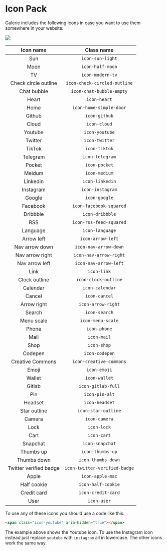 # Icon Pack

Galerie includes the following icons in case you want to use them somewhere in your website:

![](https://res.cloudinary.com/edev/image/upload/v1643461361/galerie/Screen_Shot_2022-01-29_at_14.01.16.png)

| Icon name        | Class name      |
|:------------:|:-------------:|
| Sun | `icon-sun-light` |
| Moon | `icon-half-moon` |
| TV | `icon-modern-tv` |
| Check circle outline | `icon-check-circled-outline` |
| Chat bubble | `icon-chat-bubble-empty` |
| Heart | `icon-heart` |
| Home | `icon-home-simple-door` |
| Github | `icon-github` |
| Cloud | `icon-cloud` |
| Youtube | `icon-youtube` |
| Twitter | `icon-twitter` |
| TikTok | `icon-tiktok` |
| Telegram | `icon-telegram` |
| Pocket | `icon-pocket` |
| Meidum | `icon-medium` |
| Linkedin | `icon-linkedin` |
| Instagram | `icon-instagram` |
| Google | `icon-google` |
| Facebook | `icon-facebook-squared` |
| Dribbble | `icon-dribbble` |
| RSS | `icon-rss-feed-squared` |
| Language | `icon-language` |
| Arrow left | `icon-arrow-left` |
| Nav arrow down | `icon-nav-arrow-down` |
| Nav arrow right | `icon-nav-arrow-right` |
| Nav arrow left | `icon-nav-arrow-left` |
| Link | `icon-link` |
| Clock outline | `icon-clock-outline` |
| Calendar | `icon-calendar` |
| Cancel | `icon-cancel` |
| Arrow right | `icon-arrow-right` |
| Search | `icon-search` |
| Menu scale | `icon-menu-scale` |
| Phone | `icon-phone` |
| Mail | `icon-mail` |
| Shop | `icon-shop` |
| Codepen | `icon-codepen` |
| Creative Commons | `icon-creative-commons` |
| Emoji | `icon-emoji` |
| Wallet | `icon-wallet` |
| Gitlab | `icon-gitlab-full` |
| Pin | `icon-pin-alt` |
| Headset | `icon-headset` |
| Star outline | `icon-star-outline` |
| Camera | `icon-camera` |
| Lock | `icon-lock` |
| Cart | `icon-cart` |
| Snapchat | `icon-snapchat` |
| Thumbs up | `icon-thumbs-up` |
| Thumbs down | `icon-thumbs-down` |
| Twitter verified badge | `icon-twitter-verified-badge` |
| Apple | `icon-apple-mac` |
| Half cookie | `icon-half-cookie` |
| Credit card | `icon-credit-card` |
| User | `icon-user` |

To use any of these icons you should use a code like this:

```html
<span class="icon-youtube" aria-hidden="true"></span>
```

The example above shows the Youtube icon. To use the Instagram icon instead just replace `youtube` with `instagram` all in lowercase. The other icons work the same way.
